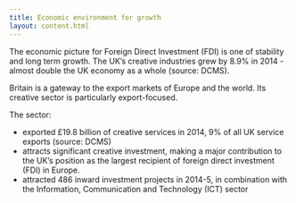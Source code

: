 ```yaml
---
title: Economic environment for growth
layout: content.html
---
```


The economic picture for Foreign Direct Investment (FDI) is one of stability and long term growth.  The UK’s creative industries grew by 8.9% in 2014 - almost double the UK economy as a whole (source: DCMS).

Britain is a gateway to the export markets of Europe and the world.  Its creative sector is particularly export-focused.

The sector:
*	exported £19.8 billion of creative services in 2014, 9% of all UK service exports (source: DCMS)
*	attracts significant creative investment, making a major contribution to the UK’s position as the largest recipient of foreign direct investment (FDI) in Europe.
*	attracted 486 inward investment projects in 2014-5, in combination with the Information, Communication and Technology (ICT) sector 